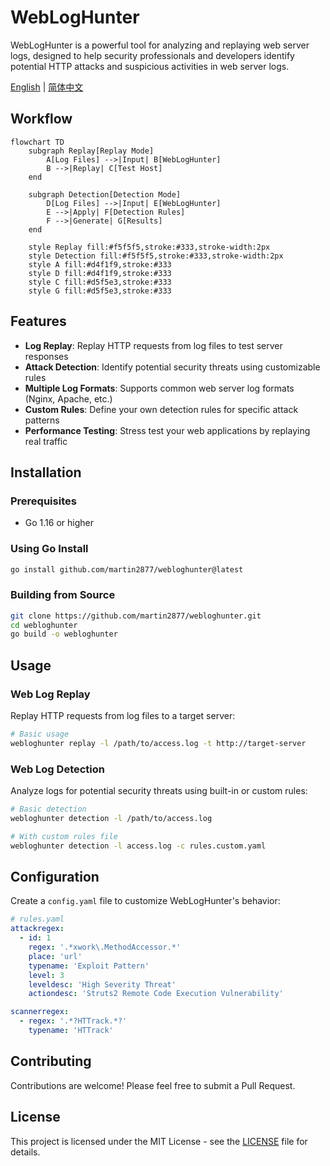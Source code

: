 # WebLogHunter

WebLogHunter is a powerful tool for analyzing and replaying web server logs, designed to help security professionals and developers identify potential HTTP attacks and suspicious activities in web server logs.

[English](README.md) | [简体中文](README_CN.md)

## Workflow

```mermaid
flowchart TD
    subgraph Replay[Replay Mode]
        A[Log Files] -->|Input| B[WebLogHunter]
        B -->|Replay| C[Test Host]
    end
    
    subgraph Detection[Detection Mode]
        D[Log Files] -->|Input| E[WebLogHunter]
        E -->|Apply| F[Detection Rules]
        F -->|Generate| G[Results]
    end
    
    style Replay fill:#f5f5f5,stroke:#333,stroke-width:2px
    style Detection fill:#f5f5f5,stroke:#333,stroke-width:2px
    style A fill:#d4f1f9,stroke:#333
    style D fill:#d4f1f9,stroke:#333
    style C fill:#d5f5e3,stroke:#333
    style G fill:#d5f5e3,stroke:#333
```


## Features

- **Log Replay**: Replay HTTP requests from log files to test server responses
- **Attack Detection**: Identify potential security threats using customizable rules
- **Multiple Log Formats**: Supports common web server log formats (Nginx, Apache, etc.)
- **Custom Rules**: Define your own detection rules for specific attack patterns
- **Performance Testing**: Stress test your web applications by replaying real traffic

## Installation

### Prerequisites
- Go 1.16 or higher

### Using Go Install
```bash
go install github.com/martin2877/webloghunter@latest
```

### Building from Source
```bash
git clone https://github.com/martin2877/webloghunter.git
cd webloghunter
go build -o webloghunter
```

## Usage

### Web Log Replay
Replay HTTP requests from log files to a target server:

```bash
# Basic usage
webloghunter replay -l /path/to/access.log -t http://target-server
```

### Web Log Detection
Analyze logs for potential security threats using built-in or custom rules:

```bash
# Basic detection
webloghunter detection -l /path/to/access.log

# With custom rules file
webloghunter detection -l access.log -c rules.custom.yaml
```

## Configuration

Create a `config.yaml` file to customize WebLogHunter's behavior:

```yaml
# rules.yaml
attackregex:
  - id: 1
    regex: '.*xwork\.MethodAccessor.*'
    place: 'url'
    typename: 'Exploit Pattern'
    level: 3
    leveldesc: 'High Severity Threat'
    actiondesc: 'Struts2 Remote Code Execution Vulnerability'

scannerregex:
  - regex: '.*?HTTrack.*?'
    typename: 'HTTrack'
```

## Contributing

Contributions are welcome! Please feel free to submit a Pull Request.

## License

This project is licensed under the MIT License - see the [LICENSE](LICENSE) file for details.

